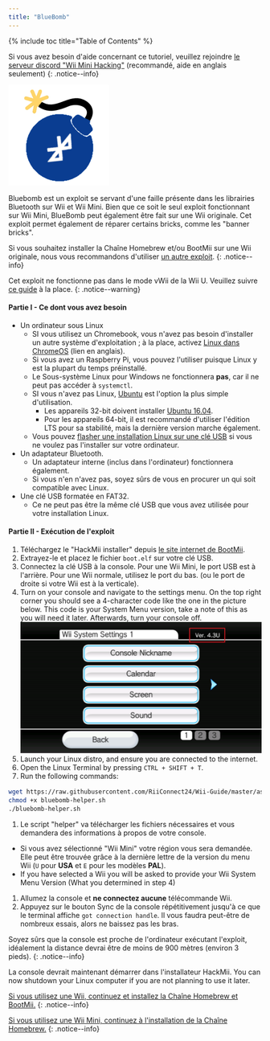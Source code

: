 ```yaml
---
title: "BlueBomb"
---
```


{% include toc title="Table of Contents" %}

Si vous avez besoin d'aide concernant ce tutoriel, veuillez rejoindre [le serveur discord "Wii Mini Hacking"](https://discord.gg/6ryxnkS) (recommandé, aide en anglais seulement)
{: .notice--info}

![BlueBomb](/images/bluebomb.png)

Bluebomb est un exploit se servant d'une faille présente dans les librairies Bluetooth sur Wii et Wii Mini. Bien que ce soit le seul exploit fonctionnant sur Wii Mini, BlueBomb peut également être fait sur une Wii originale. Cet exploit permet également de réparer certains bricks, comme les "banner bricks".

Si vous souhaitez installer la Chaîne Homebrew et/ou BootMii sur une Wii originale, nous vous recommandons d'utiliser [un autre exploit](/get-started).
{: .notice--info}

Cet exploit ne fonctionne pas dans le mode vWii de la Wii U. Veuillez suivre [ce guide](https://wiiuguide.xyz/#/vwii/vwii-modding) à la place.
{: .notice--warning}

#### Partie I - Ce dont vous avez besoin
- Un ordinateur sous Linux
  - SI vous utilisez un Chromebook, vous n'avez pas besoin d'installer un autre système d'exploitation ; à la place, activez [Linux dans ChromeOS](https://support.google.com/chromebook/answer/9145439?hl=en) (lien en anglais).
  - Si vous avez un Raspberry Pi, vous pouvez l'utiliser puisque Linux y est la plupart du temps préinstallé.
  - Le Sous-système Linux pour Windows ne fonctionnera **pas**, car il ne peut pas accéder à `systemctl`.
  - SI vous n'avez pas Linux, [Ubuntu](https://ubuntu.com/download/desktop) est l'option la plus simple d'utilisation.
    - Les appareils 32-bit doivent installer [Ubuntu 16.04](http://releases.ubuntu.com/16.04/).
    - Pour les appareils 64-bit, il est recommandé d'utiliser l'édition LTS pour sa stabilité, mais la dernière version marche également.
  - Vous pouvez [flasher une installation Linux sur une clé USB](https://ubuntu.com/tutorials/tutorial-create-a-usb-stick-on-windows#1-overview) si vous ne voulez pas l'installer sur votre ordinateur.
- Un adaptateur Bluetooth.
  - Un adaptateur interne (inclus dans l'ordinateur) fonctionnera également.
  - Si vous n'en n'avez pas, soyez sûrs de vous en procurer un qui soit compatible avec Linux.
- Une clé USB formatée en FAT32.
  - Ce ne peut pas être la même clé USB que vous avez utilisée pour votre installation Linux.

#### Partie II - Exécution de l'exploit
1. Téléchargez le "HackMii installer" depuis [le site internet de BootMii](https://bootmii.org/download/).
1. Extrayez-le et placez le fichier `boot.elf` sur votre clé USB.
1. Connectez la clé USB à la console. Pour une Wii Mini, le port USB est à l'arrière. Pour une Wii normale, utilisez le port du bas. (ou le port de droite si votre Wii est à la verticale).
1. Turn on your console and navigate to the settings menu. On the top right corner you should see a 4-character code like the one in the picture below. This code is your System Menu version, take a note of this as you will need it later. Afterwards, turn your console off. ![SystemMenuVersion](/images/Wii/SystemMenuVersion.png)
1. Launch your Linux distro, and ensure you are connected to the internet.
1. Open the Linux Terminal by pressing `CTRL + SHIFT + T`.
1. Run the following commands:
```bash
wget https://raw.githubusercontent.com/RiiConnect24/Wii-Guide/master/assets/files/bluebomb-helper.sh
chmod +x bluebomb-helper.sh
./bluebomb-helper.sh
```
1. Le script "helper" va télécharger les fichiers nécessaires et vous demandera des informations à propos de votre console.
  - Si vous avez sélectionné "Wii Mini" votre région vous sera demandée. Elle peut être trouvée grâce à la dernière lettre de la version du menu Wii (`U` pour **USA** et `E` pour les modèles **PAL**).
  - If you have selected a Wii you will be asked to provide your Wii System Menu Version (What you determined in step 4)
1. Allumez la console et **ne connectez aucune** télécommande Wii.
1. Appuyez sur le bouton Sync de la console répétitivement jusqu'à ce que le terminal affiche `got connection handle`. Il vous faudra peut-être de nombreux essais, alors ne baissez pas les bras.

Soyez sûrs que la console est proche de l'ordinateur exécutant l'exploit, idéalement la distance devrai être de moins de 900 mètres (environ 3 pieds).
{: .notice--info}

La console devrait maintenant démarrer dans l'installateur HackMii. You can now shutdown your Linux computer if you are not planning to use it later.

[Si vous utilisez une Wii, continuez et installez la Chaîne Homebrew et BootMii.](hbc)
{: .notice--info}

[Si vous utilisez une Wii Mini, continuez à l'installation de la Chaîne Homebrew.](hbc-mini)
{: .notice--info}

